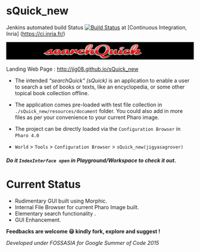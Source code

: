 # sQuick_new

Jenkins automated build Status [![Build Status](https://ci.inria.fr/pharo-contribution/job/sQuick_new/badge/icon)](https://ci.inria.fr/pharo-contribution/job/sQuick_new/) at [Continuous Integration, Inria] (https://ci.inria.fr/)


![searchQuick](https://github.com/jig08/sQuick_new/blob/master/sQuick_new/resources/header.png)

Landing Web Page : http://jig08.github.io/sQuick_new

- The intended *“searchQuick" (sQuick)* is an application to enable a user to search a set of books or texts, like an encyclopedia, or some other topical book collection offline.

- The application comes pre-loaded with test file collection in `./sQuick_new/resources/document` folder. You could also add in more files as per your convenience to your current Pharo image.

- The project can be directly loaded via the `Configuration Browser` in `Pharo 4.0`

- `World` > `Tools` > `Configuration Browser` > `sQuick_new(jigyasagrover)`



###### **Do it `IndexInterface open` in Playground/Workspace to check it out.**




# Current Status

- Rudimentary GUI built using Morphic.
- Internal File Browser for current Pharo Image built.
- Elementary search functionality .
- GUI Enhancement.



**Feedbacks are welcome :smiley: kindly fork, explore and suggest !**

*Developed under FOSSASIA for Google Summer of Code 2015*



